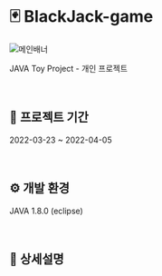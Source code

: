 # 🃏 BlackJack-game

![메인배너](https://user-images.githubusercontent.com/102229972/180600838-97900dc6-e4ac-4ded-aa69-7c06f99b76d8.PNG)

JAVA Toy Project - 개인 프로젝트

<br>

## 📆 프로젝트 기간
2022-03-23 ~ 2022-04-05

<br>

## ⚙ 개발 환경
JAVA 1.8.0 (eclipse)

<br>

## 🔗 상세설명

